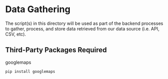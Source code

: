 # Data Gathering

The script(s) in this directory will be used as part of the backend
processes to gather, process, and store data retrieved from our data
source (i.e. API, CSV, etc).

## Third-Party Packages Required

 googlemaps

 `pip install googlemaps`
